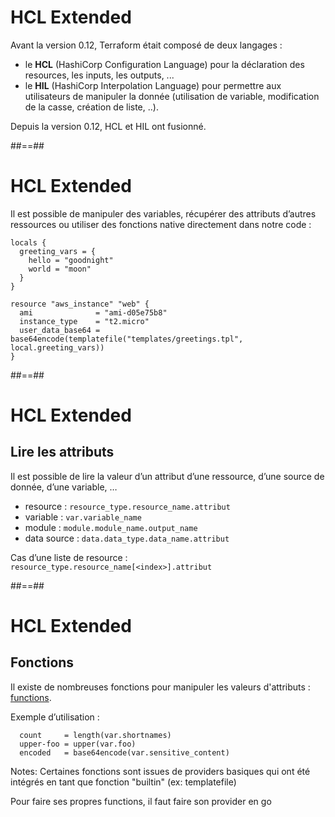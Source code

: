 <!-- .slide: class="with-code-bg-dark"-->

# HCL Extended

Avant la version 0.12, Terraform était composé de deux langages :

* le **HCL** (HashiCorp Configuration Language) pour la déclaration des resources, les inputs, les outputs, ...
* le **HIL** (HashiCorp Interpolation Language) pour permettre aux utilisateurs de manipuler la donnée (utilisation de variable, modification de la casse, création de liste, ..).

Depuis la version 0.12, HCL et HIL ont fusionné.

##==##
<!-- .slide: class="with-code-bg-dark"-->

# HCL Extended

Il est possible de manipuler des variables, récupérer des attributs d’autres ressources ou utiliser des fonctions native directement dans notre code :

```hcl-terraform
locals {
  greeting_vars = {
    hello = "goodnight"
    world = "moon"
  }
}

resource "aws_instance" "web" {
  ami              = "ami-d05e75b8"
  instance_type    = "t2.micro"
  user_data_base64 = base64encode(templatefile("templates/greetings.tpl", local.greeting_vars))
}
```

##==##

# HCL Extended

## Lire les attributs

Il est possible de lire la valeur d’un attribut d’une ressource, d’une source de donnée, d’une variable, …

* resource : `resource_type.resource_name.attribut`
* variable : `var.variable_name`
* module : `module.module_name.output_name`
* data source : `data.data_type.data_name.attribut`

Cas d’une liste de resource : `resource_type.resource_name[<index>].attribut`

##==##
<!-- .slide: class="with-code-bg-dark"-->

# HCL Extended

## Fonctions

Il existe de nombreuses fonctions pour manipuler les valeurs d'attributs : [functions](https://www.terraform.io/docs/language/functions/index.html).

Exemple d’utilisation :

```hcl-terraform
  count     = length(var.shortnames)
  upper-foo = upper(var.foo)
  encoded   = base64encode(var.sensitive_content)
```
Notes:
Certaines fonctions sont issues de providers basiques qui ont été intégrés en tant que fonction "builtin" (ex: templatefile)

Pour faire ses propres functions, il faut faire son provider en go
